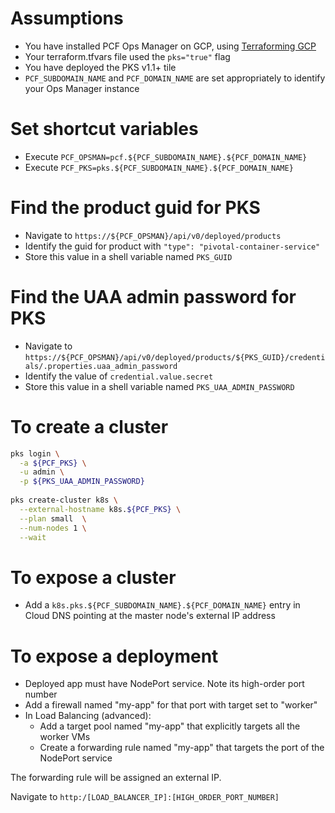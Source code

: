 # Assumptions

- You have installed PCF Ops Manager on GCP, using [Terraforming GCP](https://github.com/pivotal-cf/terraforming-gcp)
- Your terraform.tfvars file used the `pks="true"` flag
- You have deployed the PKS v1.1+ tile
- `PCF_SUBDOMAIN_NAME` and `PCF_DOMAIN_NAME` are set appropriately to identify your Ops Manager instance

# Set shortcut variables
- Execute `PCF_OPSMAN=pcf.${PCF_SUBDOMAIN_NAME}.${PCF_DOMAIN_NAME}`
- Execute `PCF_PKS=pks.${PCF_SUBDOMAIN_NAME}.${PCF_DOMAIN_NAME}`

# Find the product guid for PKS

- Navigate to `https://${PCF_OPSMAN}/api/v0/deployed/products`
- Identify the guid for product with `"type": "pivotal-container-service"`
- Store this value in a shell variable named `PKS_GUID`

# Find the UAA admin password for PKS

- Navigate to `https://${PCF_OPSMAN}/api/v0/deployed/products/${PKS_GUID}/credentials/.properties.uaa_admin_password`
- Identify the value of `credential.value.secret`
- Store this value in a shell variable named `PKS_UAA_ADMIN_PASSWORD`

# To create a cluster

```bash
pks login \
  -a ${PCF_PKS} \
  -u admin \
  -p ${PKS_UAA_ADMIN_PASSWORD}
  
pks create-cluster k8s \
  --external-hostname k8s.${PCF_PKS} \
  --plan small  \
  --num-nodes 1 \
  --wait
```

# To expose a cluster

- Add a `k8s.pks.${PCF_SUBDOMAIN_NAME}.${PCF_DOMAIN_NAME}` entry in Cloud DNS pointing at the master node's external IP address

# To expose a deployment

- Deployed app must have NodePort service. Note its high-order port number
- Add a firewall named "my-app" for that port with target set to "worker"
- In Load Balancing (advanced):
  - Add a target pool named "my-app" that explicitly targets all the worker VMs
  - Create a forwarding rule named "my-app" that targets the port of the NodePort service
  
The forwarding rule will be assigned an external IP.

Navigate to `http:/[LOAD_BALANCER_IP]:[HIGH_ORDER_PORT_NUMBER]`
